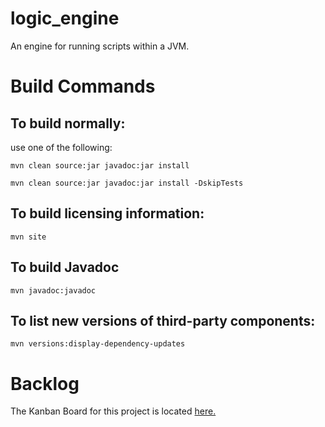 # logic_engine
An engine for running scripts within a JVM.

# Build Commands
   
## To build normally:
use one of the following:

	mvn clean source:jar javadoc:jar install
	
	mvn clean source:jar javadoc:jar install -DskipTests
   
## To build licensing information:
	mvn site

## To build Javadoc
	mvn javadoc:javadoc
   
## To list new versions of third-party components:
	mvn versions:display-dependency-updates

# Backlog
The Kanban Board for this project is located <a href="notes/kanban.txt">here.</a>